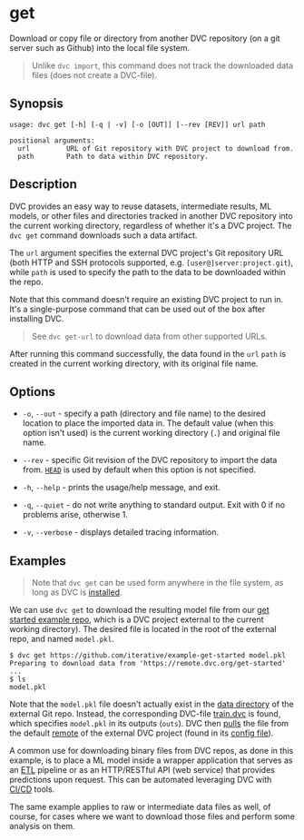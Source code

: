 # get

Download or copy file or directory from another DVC repository (on a git server
such as Github) into the local file system.

> Unlike `dvc import`, this command does not track the downloaded data files
> (does not create a DVC-file).

## Synopsis

```usage
usage: dvc get [-h] [-q | -v] [-o [OUT]] [--rev [REV]] url path

positional arguments:
  url         URL of Git repository with DVC project to download from.
  path        Path to data within DVC repository.
```

## Description

DVC provides an easy way to reuse datasets, intermediate results, ML models, or
other files and directories tracked in another DVC repository into the current
working directory, regardless of whether it's a DVC project. The `dvc get`
command downloads such a <abbr>data artifact</abbr>.

The `url` argument specifies the external DVC project's Git repository URL (both
HTTP and SSH protocols supported, e.g. `[user@]server:project.git`), while
`path` is used to specify the path to the data to be downloaded within the repo.

Note that this command doesn't require an existing DVC project to run in. It's a
single-purpose command that can be used out of the box after installing DVC.

> See `dvc get-url` to download data from other supported URLs.

After running this command successfully, the data found in the `url` `path` is
created in the current working directory, with its original file name.

## Options

- `-o`, `--out` - specify a path (directory and file name) to the desired
  location to place the imported data in. The default value (when this option
  isn't used) is the current working directory (`.`) and original file name.

- `--rev` - specific Git revision of the DVC repository to import the data from.
  [`HEAD`](https://git-scm.com/book/en/v2/Git-Internals-Git-References#ref_the_ref)
  is used by default when this option is not specified.

- `-h`, `--help` - prints the usage/help message, and exit.

- `-q`, `--quiet` - do not write anything to standard output. Exit with 0 if no
  problems arise, otherwise 1.

- `-v`, `--verbose` - displays detailed tracing information.

## Examples

> Note that `dvc get` can be used form anywhere in the file system, as long as
> DVC is [installed](/doc/get-started/install).

We can use `dvc get` to download the resulting model file from our
[get started example repo](https://github.com/iterative/example-get-started),
which is a DVC project external to the current working directory). The desired
file is located in the root of the external repo, and named `model.pkl`.

```dvc
$ dvc get https://github.com/iterative/example-get-started model.pkl
Preparing to download data from 'https://remote.dvc.org/get-started'
...
$ ls
model.pkl
```

Note that the `model.pkl` file doesn't actually exist in the
[data directory](https://github.com/iterative/example-get-started/tree/master/)
of the external Git repo. Instead, the corresponding DVC-file
[train.dvc](https://github.com/iterative/example-get-started/blob/master/train.dvc)
is found, which specifies `model.pkl` in its outputs (`outs`). DVC then
[pulls](/doc/commands-reference/pull) the file from the default
[remote](/doc/commands-reference/remote) of the external DVC project (found in
its
[config file](https://github.com/iterative/example-get-started/blob/master/.dvc/config)).

A common use for downloading binary files from DVC repos, as done in this
example, is to place a ML model inside a wrapper application that serves as an
[ETL](https://en.wikipedia.org/wiki/Extract,_transform,_load) pipeline or as an
HTTP/RESTful API (web service) that provides predictions upon request. This can
be automated leveraging DVC with [CI/CD](https://en.wikipedia.org/wiki/CI/CD)
tools.

The same example applies to raw or intermediate data files as well, of course,
for cases where we want to download those files and perform some analysis on
them.
